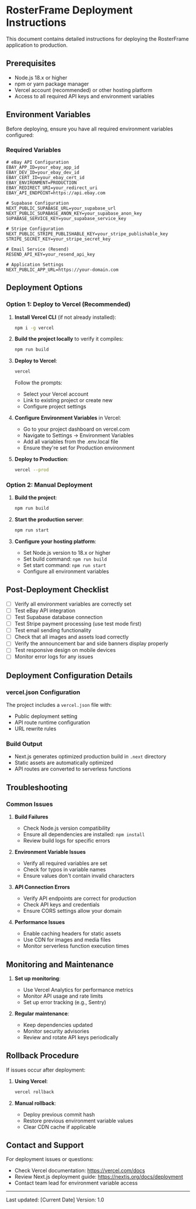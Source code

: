 # RosterFrame Deployment Instructions

This document contains detailed instructions for deploying the RosterFrame application to production.

## Prerequisites

- Node.js 18.x or higher
- npm or yarn package manager
- Vercel account (recommended) or other hosting platform
- Access to all required API keys and environment variables

## Environment Variables

Before deploying, ensure you have all required environment variables configured:

### Required Variables

```env
# eBay API Configuration
EBAY_APP_ID=your_ebay_app_id
EBAY_DEV_ID=your_ebay_dev_id
EBAY_CERT_ID=your_ebay_cert_id
EBAY_ENVIRONMENT=PRODUCTION
EBAY_REDIRECT_URI=your_redirect_uri
EBAY_API_ENDPOINT=https://api.ebay.com

# Supabase Configuration
NEXT_PUBLIC_SUPABASE_URL=your_supabase_url
NEXT_PUBLIC_SUPABASE_ANON_KEY=your_supabase_anon_key
SUPABASE_SERVICE_KEY=your_supabase_service_key

# Stripe Configuration
NEXT_PUBLIC_STRIPE_PUBLISHABLE_KEY=your_stripe_publishable_key
STRIPE_SECRET_KEY=your_stripe_secret_key

# Email Service (Resend)
RESEND_API_KEY=your_resend_api_key

# Application Settings
NEXT_PUBLIC_APP_URL=https://your-domain.com
```

## Deployment Options

### Option 1: Deploy to Vercel (Recommended)

1. **Install Vercel CLI** (if not already installed):
   ```bash
   npm i -g vercel
   ```

2. **Build the project locally** to verify it compiles:
   ```bash
   npm run build
   ```

3. **Deploy to Vercel**:
   ```bash
   vercel
   ```
   
   Follow the prompts:
   - Select your Vercel account
   - Link to existing project or create new
   - Configure project settings

4. **Configure Environment Variables** in Vercel:
   - Go to your project dashboard on vercel.com
   - Navigate to Settings → Environment Variables
   - Add all variables from the .env.local file
   - Ensure they're set for Production environment

5. **Deploy to Production**:
   ```bash
   vercel --prod
   ```

### Option 2: Manual Deployment

1. **Build the project**:
   ```bash
   npm run build
   ```

2. **Start the production server**:
   ```bash
   npm run start
   ```

3. **Configure your hosting platform**:
   - Set Node.js version to 18.x or higher
   - Set build command: `npm run build`
   - Set start command: `npm run start`
   - Configure all environment variables

## Post-Deployment Checklist

- [ ] Verify all environment variables are correctly set
- [ ] Test eBay API integration
- [ ] Test Supabase database connection
- [ ] Test Stripe payment processing (use test mode first)
- [ ] Test email sending functionality
- [ ] Check that all images and assets load correctly
- [ ] Verify the announcement bar and side banners display properly
- [ ] Test responsive design on mobile devices
- [ ] Monitor error logs for any issues

## Deployment Configuration Details

### vercel.json Configuration
The project includes a `vercel.json` file with:
- Public deployment setting
- API route runtime configuration
- URL rewrite rules

### Build Output
- Next.js generates optimized production build in `.next` directory
- Static assets are automatically optimized
- API routes are converted to serverless functions

## Troubleshooting

### Common Issues

1. **Build Failures**
   - Check Node.js version compatibility
   - Ensure all dependencies are installed: `npm install`
   - Review build logs for specific errors

2. **Environment Variable Issues**
   - Verify all required variables are set
   - Check for typos in variable names
   - Ensure values don't contain invalid characters

3. **API Connection Errors**
   - Verify API endpoints are correct for production
   - Check API keys and credentials
   - Ensure CORS settings allow your domain

4. **Performance Issues**
   - Enable caching headers for static assets
   - Use CDN for images and media files
   - Monitor serverless function execution times

## Monitoring and Maintenance

1. **Set up monitoring**:
   - Use Vercel Analytics for performance metrics
   - Monitor API usage and rate limits
   - Set up error tracking (e.g., Sentry)

2. **Regular maintenance**:
   - Keep dependencies updated
   - Monitor security advisories
   - Review and rotate API keys periodically

## Rollback Procedure

If issues occur after deployment:

1. **Using Vercel**:
   ```bash
   vercel rollback
   ```

2. **Manual rollback**:
   - Deploy previous commit hash
   - Restore previous environment variable values
   - Clear CDN cache if applicable

## Contact and Support

For deployment issues or questions:
- Check Vercel documentation: https://vercel.com/docs
- Review Next.js deployment guide: https://nextjs.org/docs/deployment
- Contact team lead for environment variable access

---

Last updated: [Current Date]
Version: 1.0